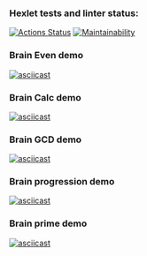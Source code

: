 ### Hexlet tests and linter status:
[![Actions Status](https://github.com/lord1112123/python-project-49/actions/workflows/hexlet-check.yml/badge.svg)](https://github.com/lord1112123/python-project-49/actions)
[![Maintainability](https://api.codeclimate.com/v1/badges/930add31641aa2010362/maintainability)](https://codeclimate.com/github/lord1112123/python-project-49/maintainability)


### Brain Even demo
[![asciicast](https://asciinema.org/a/roQET646lMkgMYnnAI3h5KErt.svg)](https://asciinema.org/a/roQET646lMkgMYnnAI3h5KErt) 

### Brain Calc demo
[![asciicast](https://asciinema.org/a/wChQl3tQWBwXHvgIB7gyDrlKk.svg)](https://asciinema.org/a/wChQl3tQWBwXHvgIB7gyDrlKk)

### Brain GCD demo
[![asciicast](https://asciinema.org/a/lEtVncKocD01nleOlWRGTdYgk.svg)](https://asciinema.org/a/lEtVncKocD01nleOlWRGTdYgk) 

### Brain progression demo
[![asciicast](https://asciinema.org/a/QfvclAdgtKaH3Hxn9qTAvkmtf.svg)](https://asciinema.org/a/QfvclAdgtKaH3Hxn9qTAvkmtf)

### Brain prime demo
[![asciicast](https://asciinema.org/a/r3bL53awylyaRQPH8Z51Fvd0j.svg)](https://asciinema.org/a/r3bL53awylyaRQPH8Z51Fvd0j)